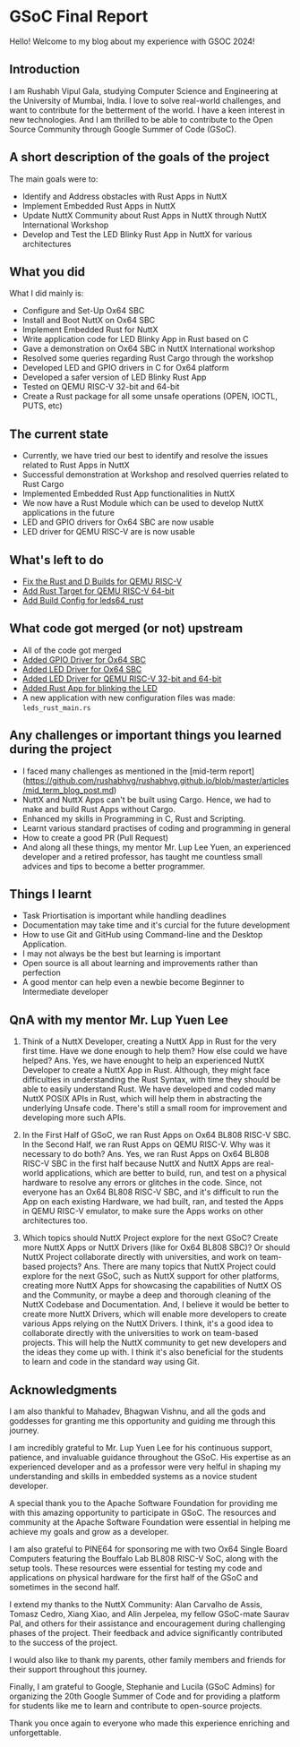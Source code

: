 # GSoC Final Report

Hello! Welcome to my blog about my experience with GSOC 2024!

## Introduction
I am Rushabh Vipul Gala, studying Computer Science and Engineering at the University of Mumbai, India. I love to solve real-world challenges, and want to contribute for the betterment of the world. I have a keen interest in new technologies. And I am thrilled to be able to contribute to the Open Source Community through Google Summer of Code (GSoC).

## A short description of the goals of the project
The main goals were to:
- Identify and Address obstacles with Rust Apps in NuttX
- Implement Embedded Rust Apps in NuttX
- Update NuttX Community about Rust Apps in NuttX through NuttX International Workshop
- Develop and Test the LED Blinky Rust App in NuttX for various architectures

## What you did
What I did mainly is:
- Configure and Set-Up Ox64 SBC
- Install and Boot NuttX on Ox64 SBC
- Implement Embedded Rust for NuttX
- Write application code for LED Blinky App in Rust based on C
- Gave a demonstration on Ox64 SBC in NuttX International workshop
- Resolved some queries regarding Rust Cargo through the workshop
- Developed LED and GPIO drivers in C for Ox64 platform
- Developed a safer version of LED Blinky Rust App
- Tested on QEMU RISC-V 32-bit and 64-bit
- Create a Rust package for all some unsafe operations (OPEN, IOCTL, PUTS, etc)  

## The current state
- Currently, we have tried our best to identify and resolve the issues related to Rust Apps in NuttX
- Successful demonstration at Workshop and resolved querries related to Rust Cargo
- Implemented Embedded Rust App functionalities in NuttX 
- We now have a Rust Module which can be used to develop NuttX applications in the future
- LED and GPIO drivers for Ox64 SBC are now usable
- LED driver for QEMU RISC-V are is now usable

## What's left to do
- [Fix the Rust and D Builds for QEMU RISC-V](https://github.com/apache/nuttx/pull/12854)
- [Add Rust Target for QEMU RISC-V 64-bit](https://github.com/apache/nuttx/pull/12858)
- [Add Build Config for leds64_rust](https://github.com/apache/nuttx/pull/12862)

## What code got merged (or not) upstream
- All of the code got merged
- [Added GPIO Driver for Ox64 SBC](https://github.com/apache/nuttx/pull/12571)
- [Added LED Driver for Ox64 SBC](https://github.com/apache/nuttx/pull/12614)
- [Added LED Driver for QEMU RISC-V 32-bit and 64-bit](https://github.com/apache/nuttx/pull/12762)
- [Added Rust App for blinking the LED](https://github.com/apache/nuttx-apps/pull/2462)
- A new application with new configuration files was made: `leds_rust_main.rs`

## Any challenges or important things you learned during the project
- I faced many challenges as mentioned in the [mid-term report] (https://github.com/rushabhvg/rushabhvg.github.io/blob/master/articles/mid_term_blog_post.md)
- NuttX and NuttX Apps can't be built using Cargo. Hence, we had to make and build Rust Apps without Cargo.
- Enhanced my skills in Programming in C, Rust and Scripting.
- Learnt various standard practises of coding and programming in general
- How to create a good PR (Pull Request)
- And along all these things, my mentor Mr. Lup Lee Yuen, an experienced developer and a retired professor, has taught me countless small advices and tips to become a better programmer.

## Things I learnt
- Task Priortisation is important while handling deadlines
- Documentation may take time and it's curcial for the future development
- How to use Git and GitHub using Command-line and the Desktop Application.
- I may not always be the best but learning is important
- Open source is all about learning and improvements rather than perfection
- A good mentor can help even a newbie become Beginner to Intermediate developer

## QnA with my mentor Mr. Lup Yuen Lee
1. Think of a NuttX Developer, creating a NuttX App in Rust for the very first time. Have we done enough to help them? How else could we have helped?
Ans. Yes, we have enought to help an experienced NuttX Developer to create a NuttX App in Rust. Although, they might face difficulties in understanding the Rust Syntax, with time they should be able to easily understand Rust. We have developed and coded many NuttX POSIX APIs in Rust, which will help them in abstracting the underlying Unsafe code. There's still a small room for improvement and developing more such APIs.

1. In the First Half of GSoC, we ran Rust Apps on Ox64 BL808 RISC-V SBC. In the Second Half, we ran Rust Apps on QEMU RISC-V. Why was it necessary to do both?
Ans. Yes, we ran Rust Apps on Ox64 BL808 RISC-V SBC in the first half because NuttX and NuttX Apps are real-world applications, which are better to build, run, and test on a physical hardware to resolve any errors or glitches in the code. Since, not everyone has an Ox64 BL808 RISC-V SBC, and it's difficult to run the App on each existing Hardware, we had built, ran, and tested the Apps in QEMU RISC-V emulator, to make sure the Apps works on other architectures too.

1. Which topics should NuttX Project explore for the next GSoC? Create more NuttX Apps or NuttX Drivers (like for Ox64 BL808 SBC)? Or should NuttX Project collaborate directly with universities, and work on team-based projects?
Ans. There are many topics that NuttX Project could explore for the next GSoC, such as NuttX support for other platforms, creating more NuttX Apps for showcasing the capabilities of NuttX OS and the Community, or maybe a deep and thorough cleaning of the NuttX Codebase and Documentation. And, I believe it would be better to create more NuttX Drivers, which will enable more developers to create various Apps relying on the NuttX Drivers. I think, it's a good idea to collaborate directly with the universities to work on team-based projects. This will help the NuttX community to get new developers and the ideas they come up with. I think it's also beneficial for the students to learn and code in the standard way using Git.

## Acknowledgments

I am also thankful to Mahadev, Bhagwan Vishnu, and all the gods and goddesses for granting me this opportunity and guiding me through this journey.

I am incredibly grateful to Mr. Lup Yuen Lee for his continuous support, patience, and invaluable guidance throughout the GSoC. His expertise as an experienced developer and as a professor were very helful in shaping my understanding and skills in embedded systems as a novice student developer.

A special thank you to the Apache Software Foundation for providing me with this amazing opportunity to participate in GSoC. The resources and community at the Apache Software Foundation were essential in helping me achieve my goals and grow as a developer.

I am also grateful to PINE64 for sponsoring me with two Ox64 Single Board Computers featuring the Bouffalo Lab BL808 RISC-V SoC, along with the setup tools. These resources were essential for testing my code and applications on physical hardware for the first half of the GSoC and sometimes in the second half.

I extend my thanks to the NuttX Community: Alan Carvalho de Assis, Tomasz Cedro, Xiang Xiao, and Alin Jerpelea,
my fellow GSoC-mate Saurav Pal, and others for their assistance and encouragement during challenging phases of the project. Their feedback and advice significantly contributed to the success of the project.

I would also like to thank my parents, other family members and friends for their support throughout this journey.

Finally, I am grateful to Google, Stephanie and Lucila (GSoC Admins) for organizing the 20th Google Summer of Code and for providing a platform for students like me to learn and contribute to open-source projects.

Thank you once again to everyone who made this experience enriching and unforgettable.
